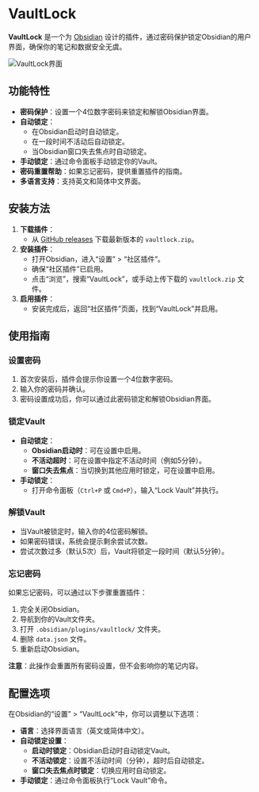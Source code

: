 # VaultLock

**VaultLock** 是一个为 [Obsidian](https://obsidian.md/) 设计的插件，通过密码保护锁定Obsidian的用户界面，确保你的笔记和数据安全无虞。

![VaultLock界面](https://example.com/path/to/your/screenshot.png)  

## 功能特性

- **密码保护**：设置一个4位数字密码来锁定和解锁Obsidian界面。
- **自动锁定**：
  - 在Obsidian启动时自动锁定。
  - 在一段时间不活动后自动锁定。
  - 当Obsidian窗口失去焦点时自动锁定。
- **手动锁定**：通过命令面板手动锁定你的Vault。
- **密码重置帮助**：如果忘记密码，提供重置插件的指南。
- **多语言支持**：支持英文和简体中文界面。

## 安装方法

1. **下载插件**：
   - 从 [GitHub releases](https://github.com/ArtemisLin/vault-lock/blob/master/assets/vault-lock-screenshot.png) 下载最新版本的 `vaultlock.zip`。
2. **安装插件**：
   - 打开Obsidian，进入“设置” > “社区插件”。
   - 确保“社区插件”已启用。
   - 点击“浏览”，搜索“VaultLock”，或手动上传下载的 `vaultlock.zip` 文件。
3. **启用插件**：
   - 安装完成后，返回“社区插件”页面，找到“VaultLock”并启用。

## 使用指南

### 设置密码

1. 首次安装后，插件会提示你设置一个4位数字密码。
2. 输入你的密码并确认。
3. 密码设置成功后，你可以通过此密码锁定和解锁Obsidian界面。

### 锁定Vault

- **自动锁定**：
  - **Obsidian启动时**：可在设置中启用。
  - **不活动超时**：可在设置中指定不活动时间（例如5分钟）。
  - **窗口失去焦点**：当切换到其他应用时锁定，可在设置中启用。
- **手动锁定**：
  - 打开命令面板（`Ctrl+P` 或 `Cmd+P`），输入“Lock Vault”并执行。

### 解锁Vault

- 当Vault被锁定时，输入你的4位密码解锁。
- 如果密码错误，系统会提示剩余尝试次数。
- 尝试次数过多（默认5次）后，Vault将锁定一段时间（默认5分钟）。

### 忘记密码

如果忘记密码，可以通过以下步骤重置插件：

1. 完全关闭Obsidian。
2. 导航到你的Vault文件夹。
3. 打开 `.obsidian/plugins/vaultlock/` 文件夹。
4. 删除 `data.json` 文件。
5. 重新启动Obsidian。

**注意**：此操作会重置所有密码设置，但不会影响你的笔记内容。

## 配置选项

在Obsidian的“设置” > “VaultLock”中，你可以调整以下选项：

- **语言**：选择界面语言（英文或简体中文）。
- **自动锁定设置**：
  - **启动时锁定**：Obsidian启动时自动锁定Vault。
  - **不活动锁定**：设置不活动时间（分钟），超时后自动锁定。
  - **窗口失去焦点时锁定**：切换应用时自动锁定。
- **手动锁定**：通过命令面板执行“Lock Vault”命令。
